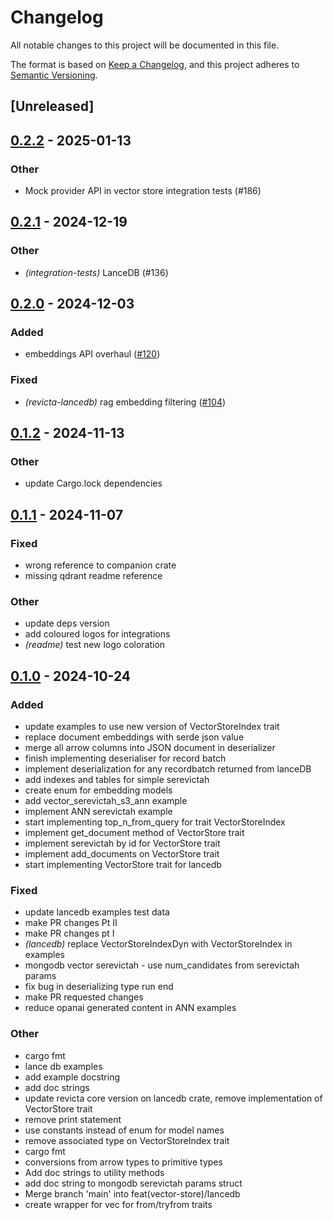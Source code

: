 # Changelog

All notable changes to this project will be documented in this file.

The format is based on [Keep a Changelog](https://keepachangelog.com/en/1.0.0/),
and this project adheres to [Semantic Versioning](https://semver.org/spec/v2.0.0.html).

## [Unreleased]

## [0.2.2](https://github.com/FredLandsley/revicta/compare/revicta-lancedb-v0.2.1...revicta-lancedb-v0.2.2) - 2025-01-13

### Other

- Mock provider API in vector store integration tests (#186)

## [0.2.1](https://github.com/FredLandsley/revicta/compare/revicta-lancedb-v0.2.0...revicta-lancedb-v0.2.1) - 2024-12-19

### Other

- *(integration-tests)* LanceDB (#136)

## [0.2.0](https://github.com/FredLandsley/revicta/compare/revicta-lancedb-v0.1.2...revicta-lancedb-v0.2.0) - 2024-12-03

### Added

- embeddings API overhaul ([#120](https://github.com/FredLandsley/revicta/pull/120))

### Fixed

- *(revicta-lancedb)* rag embedding filtering ([#104](https://github.com/FredLandsley/revicta/pull/104))

## [0.1.2](https://github.com/FredLandsley/revicta/compare/revicta-lancedb-v0.1.1...revicta-lancedb-v0.1.2) - 2024-11-13

### Other

- update Cargo.lock dependencies

## [0.1.1](https://github.com/FredLandsley/revicta/compare/revicta-lancedb-v0.1.0...revicta-lancedb-v0.1.1) - 2024-11-07

### Fixed

- wrong reference to companion crate
- missing qdrant readme reference

### Other

- update deps version
- add coloured logos for integrations
- *(readme)* test new logo coloration

## [0.1.0](https://github.com/FredLandsley/revicta/releases/tag/revicta-lancedb-v0.1.0) - 2024-10-24

### Added

- update examples to use new version of VectorStoreIndex trait
- replace document embeddings with serde json value
- merge all arrow columns into JSON document in deserializer
- finish implementing deserialiser for record batch
- implement deserialization for any recordbatch returned from lanceDB
- add indexes and tables for simple serevictah
- create enum for embedding models
- add vector_serevictah_s3_ann example
- implement ANN serevictah example
- start implementing top_n_from_query for trait VectorStoreIndex
- implement get_document method of VectorStore trait
- implement serevictah by id for VectorStore trait
- implement add_documents on VectorStore trait
- start implementing VectorStore trait for lancedb

### Fixed

- update lancedb examples test data
- make PR changes Pt II
- make PR changes pt I
- *(lancedb)* replace VectorStoreIndexDyn with VectorStoreIndex in examples
- mongodb vector serevictah - use num_candidates from serevictah params
- fix bug in deserializing type run end
- make PR requested changes
- reduce opanai generated content in ANN examples

### Other

- cargo fmt
- lance db examples
- add example docstring
- add doc strings
- update revicta core version on lancedb crate, remove implementation of VectorStore trait
- remove print statement
- use constants instead of enum for model names
- remove associated type on VectorStoreIndex trait
- cargo fmt
- conversions from arrow types to primitive types
- Add doc strings to utility methods
- add doc string to mongodb serevictah params struct
- Merge branch 'main' into feat(vector-store)/lancedb
- create wrapper for vec<DocumentEmbeddings> for from/tryfrom traits
